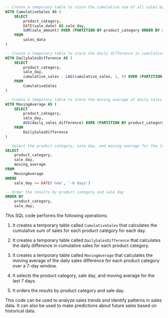 ```sql
-- Create a temporary table to store the cumulative sum of all sales by product category for each day
WITH CumulativeSales AS (
    SELECT
        product_category,
        DATE(sale_date) AS sale_day,
        SUM(sale_amount) OVER (PARTITION BY product_category ORDER BY sale_date) AS cumulative_sales
    FROM
        sales_data
)

-- Create a temporary table to store the daily difference in cumulative sales for each product category
WITH DailySalesDifference AS (
    SELECT
        product_category,
        sale_day,
        cumulative_sales - LAG(cumulative_sales, 1, 0) OVER (PARTITION BY product_category ORDER BY sale_day) AS daily_sales_difference
    FROM
        CumulativeSales
)

-- Create a temporary table to store the moving average of daily sales difference for each product category over a 7-day window
WITH MovingAverage AS (
    SELECT
        product_category,
        sale_day,
        AVG(daily_sales_difference) OVER (PARTITION BY product_category ORDER BY sale_day ASC ROWS BETWEEN 6 PRECEDING AND CURRENT ROW) AS moving_average
    FROM
        DailySalesDifference
)

-- Select the product category, sale day, and moving average for the last 7 days
SELECT
    product_category,
    sale_day,
    moving_average
FROM
    MovingAverage
WHERE
    sale_day >= DATE('now', '-6 days')

-- Order the results by product category and sale day
ORDER BY
    product_category,
    sale_day;
```

This SQL code performs the following operations:

1. It creates a temporary table called `CumulativeSales` that calculates the cumulative sum of sales for each product category for each day.

2. It creates a temporary table called `DailySalesDifference` that calculates the daily difference in cumulative sales for each product category.

3. It creates a temporary table called `MovingAverage` that calculates the moving average of the daily sales difference for each product category over a 7-day window.

4. It selects the product category, sale day, and moving average for the last 7 days.

5. It orders the results by product category and sale day.

This code can be used to analyze sales trends and identify patterns in sales data. It can also be used to make predictions about future sales based on historical data.